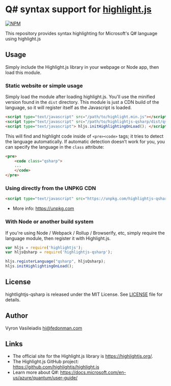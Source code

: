 # Q# syntax support for [highlight.js](https://highlightjs.org/)

[![NPM](https://nodei.co/npm/highlightjs-qsharp.png)](https://npmjs.org/package/highlightjs-qsharp)

This repository provides syntax highlighting for Microsoft's Q# language using highlight.js

## Usage

Simply include the Highlight.js library in your webpage or Node app, then load this module.

### Static website or simple usage

Simply load the module after loading highlight.js. You'll use the minified version found in the `dist` directory. This module is just a CDN build of the language, so it will register itself as the Javascript is loaded.

```html
<script type="text/javascript" src="/path/to/highlight.min.js"></script>
<script type="text/javascript" src="/path/to/highlightjs-qsharp/dist/qsharp.min.js"></script>
<script type="text/javascript"> hljs.initHighlightingOnLoad(); </script>
```

This will find and highlight code inside of `<pre><code>` tags; it tries to detect the language automatically. If automatic detection doesn’t work for you, you can specify the language in the `class` attribute:

```html
<pre>
    <code class="qsharp">
    ...
    </code>
</pre>
```

### Using directly from the UNPKG CDN

```html
<script type="text/javascript" src="https://unpkg.com/highlightjs-qsharp/dist/qsharp.min.js"></script>
```

- More info: <https://unpkg.com>

### With Node or another build system

If you're using Node / Webpack / Rollup / Browserify, etc, simply require the language module, then register it with Highlight.js.

```javascript
var hljs = require('highlightjs');
var hljsQsharp = require('highlightjs-qsharp');

hljs.registerLanguage("qsharp", hljsQsharp);
hljs.initHighlightingOnLoad();
```

## License

hightlightjs-qsharp is released under the MIT License. See [LICENSE][1] file for details.

## Author

Vyron Vasileiadis <hi@fedonman.com>

## Links

- The official site for the Highlight.js library is <https://highlightjs.org/>.
- The Highlight.js GitHub project: <https://github.com/highlightjs/highlight.js>
- Learn more about Q#: <https://docs.microsoft.com/en-us/azure/quantum/user-guide/>

[1]: https://github.com/fedonman/highlightjs-qsharp/blob/master/LICENSE
